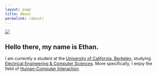 ```yaml
---
layout: page
title: About
permalink: /about/
---
```


![][about-header]

## Hello there, my name is Ethan.

I am currently a student at the [University of California, Berkeley](http://www.berkeley.edu/), studying [Electrical Engineering & Computer Sciences](http://www.eecs.berkeley.edu/). More specifically, I enjoy the field of [Human-Computer Interaction](https://en.wikipedia.org/wiki/Human%E2%80%93computer_interaction).

[about-header]: /images/about.jpg
